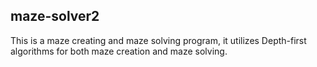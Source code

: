 ## maze-solver2
This is a maze creating and maze solving program, it utilizes Depth-first algorithms for both maze creation and maze solving.
